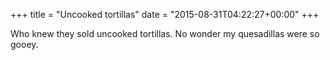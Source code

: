 +++
title = "Uncooked tortillas"
date = "2015-08-31T04:22:27+00:00"
+++

Who knew they sold uncooked tortillas. No wonder my quesadillas were so gooey.
			